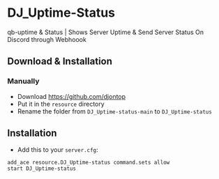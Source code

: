 # DJ_Uptime-Status
qb-uptime &amp; Status |  Shows Server Uptime &amp; Send Server Status On Discord through Webhoook

## Download & Installation

### Manually
- Download https://github.com/djontop
- Put it in the `resource` directory
- Rename the folder from `DJ_Uptime-status-main` to `DJ_Uptime-status`

## Installation
- Add this to your `server.cfg`:

```
add_ace resource.DJ_Uptime-status command.sets allow
start DJ_Uptime-status
```
